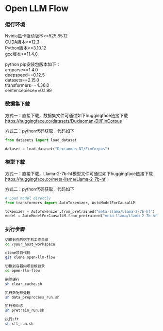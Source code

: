 # Open LLM Flow
### 运行环境
Nvidia显卡驱动版本>=525.85.12  
CUDA版本>=12.3  
Python版本>=3.10.12  
gcc版本>=11.4.0  
  
python pip安装包版本如下：  
argparse==1.4.0  
deepspeed==0.12.5  
datasets==2.15.0  
transformers==4.36.0  
sentencepiece==0.1.99  


### 数据集下载
方式一：直接下载，数据集文件可通过如下huggingface链接下载  
https://huggingface.co/datasets/Duxiaoman-DI/FinCorpus  

方式二：python代码获取，代码如下
```py
from datasets import load_dataset

dataset = load_dataset("Duxiaoman-DI/FinCorpus")
```

### 模型下载
方式一：直接下载，Llama-2-7b-hf模型文件可通过如下huggingface链接下载  
https://huggingface.co/meta-llama/Llama-2-7b-hf  
  
方式二：python代码获取，代码如下
```py
# Load model directly
from transformers import AutoTokenizer, AutoModelForCausalLM

tokenizer = AutoTokenizer.from_pretrained("meta-llama/Llama-2-7b-hf")
model = AutoModelForCausalLM.from_pretrained("meta-llama/Llama-2-7b-hf")
```

### 执行步骤
```sh
切换到你的宿主机工作目录
cd /your_host_workspace

clone项目代码
git clone open-llm-flow

切换到容器内项目根目录
cd open-llm-flow

删除缓存
sh clear_cache.sh

执行数据预处理
sh data_preprocess_run.sh

执行预训练
sh pretrain_run.sh

执行sft
sh sft_run.sh
```
